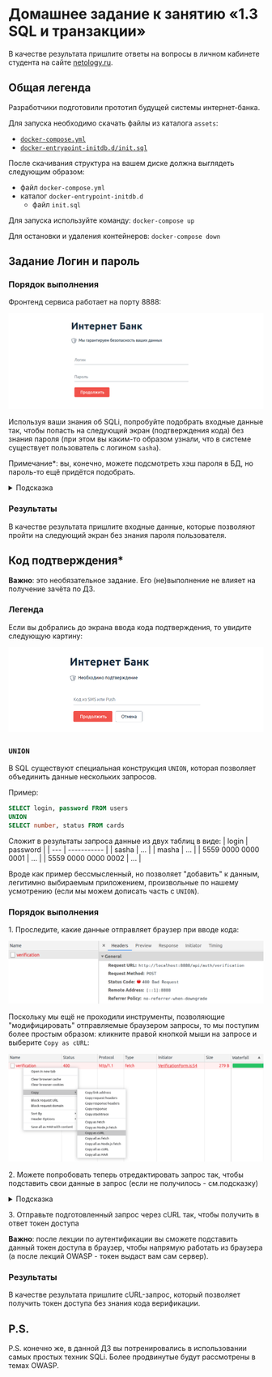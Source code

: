 # Домашнее задание к занятию «1.3 SQL и транзакции»

В качестве результата пришлите ответы на вопросы в личном кабинете студента на сайте [netology.ru](https://netology.ru).

## Общая легенда

Разработчики подготовили прототип будущей системы интернет-банка.

Для запуска необходимо скачать файлы из каталога `assets`:
* [`docker-compose.yml`](./assets/docker-compose.yml)
* [`docker-entrypoint-initdb.d/init.sql`](./assets/docker-entrypoint-initdb.d/init.sql)

После скачивания структура на вашем диске должна выглядеть следующим образом:
* файл `docker-compose.yml`
* каталог `docker-entrypoint-initdb.d`
    * файл `init.sql`
    
Для запуска используйте команду: `docker-compose up`

Для остановки и удаления контейнеров: `docker-compose down`

## Задание Логин и пароль

### Порядок выполнения

Фронтенд сервиса работает на порту 8888:

![](pic/login-pass.png)

Используя ваши знания об SQLi, попробуйте подобрать входные данные так, чтобы попасть на следующий экран (подтверждения кода) без знания пароля (при этом вы каким-то образом узнали, что в системе существует пользователь с логином `sasha`).

Примечание*: вы, конечно, можете подсмотреть хэш пароля в БД, но пароль-то ещё придётся подобрать.

<details>
<summary>Подсказка</summary>

Контейнер PostgreSQL настроен таким образом, что логирует все SQL-запросы, присылаемые сервером. Воспользуйтесь этим.
</details>

### Результаты

В качестве результата пришлите входные данные, которые позволяют пройти на следующий экран без знания пароля пользователя.

## Код подтверждения*

**Важно**: это необязательное задание. Его (не)выполнение не влияет на получение зачёта по ДЗ.

### Легенда

Если вы добрались до экрана ввода кода подтверждения, то увидите следующую картину:

![](pic/verification.png)

### `UNION`

В SQL существуют специальная конструкция `UNION`, которая позволяет объединить данные нескольких запросов.

Пример:
```sql
SELECT login, password FROM users
UNION
SELECT number, status FROM cards
```

Сложит в результаты запроса данные из двух таблиц в виде:
| login | password |
| --- | ----------- |
| sasha | ... |
| masha | ... |
| 5559 0000 0000 0001 | ... |
| 5559 0000 0000 0002 | ... |

Вроде как пример бессмысленный, но позволяет "добавить" к данным, легитимно выбираемым приложением, произвольные по нашему усмотрению (если мы можем дописать часть с `UNION`).

### Порядок выполнения

1\. Проследите, какие данные отправляет браузер при вводе кода:

![](pic/request.png)

Поскольку мы ещё не проходили инструменты, позволяющие "модифицировать" отправляемые браузером запросы, то мы поступим более простым образом: кликните правой кнопкой мыши на запросе и выберите `Copy as cURL`:

![](pic/copy.png)


2\. Можете попробовать теперь отредактировать запрос так, чтобы подставить свои данные в запрос (если не получилось - см.подсказку)

<details>
<summary>Подсказка</summary>

Отредактируйте в любом текстовом редакторе полученную строку до вида:

```text
curl 'http://localhost:9999/api/auth/verification' \
  -H 'Content-Type: application/json' \
  --data-raw $'{"login":"login","code":"8888"}'
```

Обратите внимание: если вы в `login` собираетесь подставлять `'` (одинарные кавычки), то их нужно экранировать через `\`, т.е. должно быть: `login \' your hack`.

</details>

3\. Отправьте подготовленный запрос через cURL так, чтобы получить в ответ токен доступа

**Важно**: после лекции по аутентификации вы сможете подставить данный токен доступа в браузер, чтобы напрямую работать из браузера (а после лекций OWASP - токен выдаст вам сам сервер).

### Результаты

В качестве результата пришлите cURL-запрос, который позволяет получить токен доступа без знания кода верификации.

## P.S.

P.S. конечно же, в данной ДЗ вы потренировались в использовании самых простых техник SQLi. Более продвинутые будут рассмотрены в темах OWASP.
